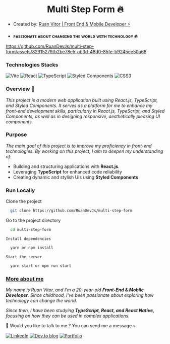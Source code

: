 <h1 align="center">Multi Step Form 🔥</h1>
<ul>
  <li>
    <p>Created by: <a href="https://www.linkedin.com/in/ruan-vitor-elp%C3%ADdio-61232b1b7/">  Ruan Vitor | Front End & Mobile Developer ⚡</a>  </p>
  </li>
 <li>
    <p><strong>ᴘᴀꜱꜱɪᴏɴᴀᴛᴇ ᴀʙᴏᴜᴛ ᴄʜᴀɴɢɪɴɢ ᴛʜᴇ ᴡᴏʀʟᴅ ᴡɪᴛʜ ᴛᴇᴄʜɴᴏʟᴏɢʏ 🔥</strong></p>
 </li>
</ul>

https://github.com/RuanDevJs/multi-step-form/assets/82915279/b2be78e5-ab3d-48d0-85fe-b9245ee50a68

<h3> Technologies Stacks </h3>

![Vite](https://img.shields.io/badge/vite-%23646CFF.svg?style=for-the-badge&logo=vite&logoColor=white)
![React](https://img.shields.io/badge/react-%2320232a.svg?style=for-the-badge&logo=react&logoColor=%2361DAFB)
![TypeScript](https://img.shields.io/badge/typescript-%23007ACC.svg?style=for-the-badge&logo=typescript&logoColor=white)
![Styled Components](https://img.shields.io/badge/styled--components-DB7093?style=for-the-badge&logo=styled-components&logoColor=white)
![CSS3](https://img.shields.io/badge/css3-%231572B6.svg?style=for-the-badge&logo=css3&logoColor=white)

<h3> Overview 🚀 </h3>
<p>
<i>This project is a modern web application built using React.js, TypeScript, and Styled Components. It serves as a platform for me to enhance my front-end development skills, particularly in React.js, TypeScript, and Styled Components, as well as in designing responsive, aesthetically pleasing UI components.</i>
</p>

<h3>Purpose</h3>
<p><i>The main goal of this project is to improve my proficiency in front-end technologies. By working on this project, I aim to deepen my understanding of:</i></p>
<ul>
  <li>
    Building and structuring applications with <strong>React.js</strong>.
  </li>
  <li>
    Leveraging <strong>TypeScript</strong> for enhanced code reliability
  </li>
  <li>
    Creating dynamic and stylish UIs using <strong>Styled Components</strong>
  </li>
</ul>

<h3>Run Locally</h3>

<p>Clone the project</p>

```bash
  git clone https://github.com/RuanDevJs/multi-step-form
```

<p>Go to the project directory</p>

```bash
  cd multi-step-form
```

<code>Install dependencies</code>

```bash
  yarn or npm install
```

<code>Start the server</code>

```bash
  yarn start or npm run start
```

<h3><a href="https://www.linkedin.com/in/ruan-vitor-elpídio-61232b1b7/" alt="Linkedin">More about me</a></h3>
<p><i>My name is Ruan Vitor, and I'm a 20-year-old <strong>Front-End & Mobile Developer</strong>. Since childhood, I've been passionate about exploring how technology can change the world.</i></p>
<p><i>Since then, I have been studying <strong>TypeScript, React, and React Native,</strong> focusing on how they can be used in complex applications.</i></p>
<p align="left">
  💌 Would you like to talk to me ? You can send me a message ⤵️
</p>

<a href="https://www.linkedin.com/in/ruan-vitor-elp%C3%ADdio-61232b1b7/">![LinkedIn](https://img.shields.io/badge/linkedin-%230077B5.svg?style=for-the-badge&logo=linkedin&logoColor=white)</a>
<a href="https://dev.to/ruanvitor" alt="DevTo">![Dev.to blog](https://img.shields.io/badge/dev.to-0A0A0A?style=for-the-badge&logo=dev.to&logoColor=white)</a>
<a href="https://ruandevjs.github.io/portfolio/" alt="Portfolio"> ![Portfolio](https://img.shields.io/badge/Portfolio-%23000000.svg?style=for-the-badge&logo=firefox&logoColor=#FF7139)</a>
